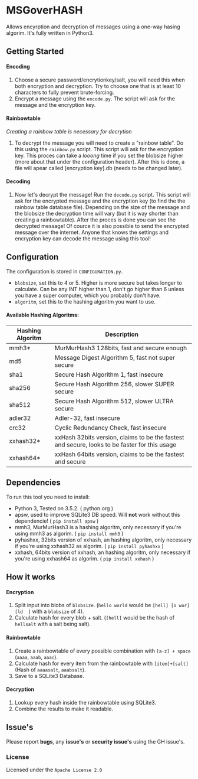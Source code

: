 # MSGoverHASH
Allows encyrption and decryption of messages using a one-way hasing algorim. It's fully written in Python3.


## Getting Started
#### Encoding
1. Choose a secure password/encrytionkey/salt, you will need this when both encryption and decryption. Try to choose one that is at least 10 characters to fully prevent brute-forcing.
2. Encrypt a message using the `encode.py`. The script will ask for the message and the encryption key.

#### Rainbowtable
_Creating a rainbow table is necessary for decrytion_
1. To decrypt the message you will need to create a "rainbow table". Do this using the `rainbow.py` script. This script will ask for the encryption key. This proces can take a *looong* time if you set the blobsize higher (more about that under the configuration header). After this is done, a file will apear called [encryption key].db (needs to be changed later).

#### Decoding
1. Now let's decrypt the message! Run the `decode.py` script. This script will ask for the encrypted message and the encryption key (to find the the rainbow table database file). Depending on the size of the message and the blobsize the decryption time will vary (but it is way shorter than creating a rainbowtable). After the proces is done you can see the decrypted message! Of cource it is also possible to send the encrypted message over the internet. Anyone that knows the settings and encryption key can decode the message using this tool!

## Configuration
The configuration is stored in `CONFIGURATION.py`.
- `blobsize`, set this to 4 or 5. Higher is more secure but takes longer to calculate. Can be any INT higher than 1, don't go higher than 6 unless you have a super computer, which you probably don't have.
- `algoritm`, set this to the hashing algoritm you want to use.
#### Available Hashing Algoritms:
Hashing Algoritm  |  Description
--        |  --
mmh3*     |  MurMurHash3 128bits, fast and secure enough
md5       |  Message Digest Algorithm 5, fast not super secure
sha1      |  Secure Hash Algorithm 1, fast insecure
sha256    |  Secure Hash Algorithm 256, slower SUPER secure
sha512    |  Secure Hash Algorithm 512, slower ULTRA secure
adler32   |  Adler-32, fast insecure
crc32     |  Cyclic Redundancy Check, fast insecure
xxhash32* |  xxHash 32bits version, claims to be the fastest and secure, looks to be faster for this usage
xxhash64* |  xxHash 64bits version, claims to be the fastest and secure

## Dependencies
To run this tool you need to install:
- Python 3, Tested on 3.5.2. ( python.org )
- apsw, used to improve SQLite3 DB speed. Will **not** work without this dependencie! ( `pip install apsw` )
- mmh3, MurMurHash3 is a hashing algoritm, only necessary if you're using mmh3 as algorim. ( `pip install mmh3` )
- pyhashxx, 32bits version of xxhash, an hashing algoritm, only necessary if you're using xxhash32 as algorim. ( `pip install pyhashxx` )
- xxhash, 64bits version of xxhash, an hashing algoritm, only necessary if you're using xxhash64 as algorim. ( `pip install xxhash` )

## How it works
#### Encryption
1. Split input into blobs of `blobsize`. (`hello world` would be `[hell] [o wor] [ld  ]` with a `blobsize` of 4).
2. Calculate hash for every blob + salt. (`[hell]` would be the hash of `hellsalt` with a salt being salt).

#### Rainbowtable
1. Create a rainbowtable of every possible combination with `[a-z] + space` (`aaaa`, `aaab`, `aaac`).
2. Calculate hash for every item from the rainbowtable with `[item]+[salt]` (Hash of `aaaasalt`, `aaabsalt`).
3. Save to a SQLite3 Database.

#### Decryption
1. Lookup every hash inside the rainbowtable using SQLite3.
2. Combine the results to make it readable.

## Issue's
Please report **bugs**, any **issue's** or **security issue's** using the GH issue's.

### License
Licensed under the `Apache License 2.0`

